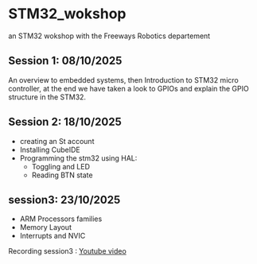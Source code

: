 # STM32_wokshop
an STM32 wokshop with the Freeways Robotics departement

##  Session 1: 08/10/2025 
An overview to embedded systems, then Introduction to STM32 micro controller,
at the end we have taken a look to GPIOs and explain the GPIO structure in the STM32. 
## Session 2: 18/10/2025
- creating an St account 
- Installing CubeIDE 
- Programming the stm32 using HAL:
    - Toggling and LED 
    - Reading BTN state
## session3: 23/10/2025 
- ARM Processors families 
- Memory Layout 
- Interrupts and NVIC

Recording session3 : [Youtube video](https://www.youtube.com/watch?v=T49G76CpJJ4&t=4868s)

